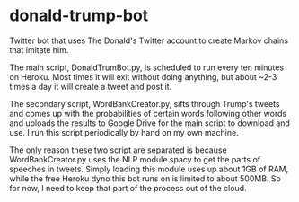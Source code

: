 # donald-trump-bot
Twitter bot that uses The Donald's Twitter account  to create Markov chains that imitate him.

The main script, DonaldTrumBot.py, is scheduled to run every ten minutes on Heroku. Most times it will exit without doing anything, but about ~2-3 times a day it will create a tweet and post it.

The secondary script, WordBankCreator.py, sifts through Trump's tweets and comes up with the probabilities of certain words following other words and uploads the results to Google Drive for the main script to download and use. I run this script periodically by hand on my own machine.  
  
The only reason these two script are separated is because WordBankCreator.py uses the NLP module spacy to get the parts of speeches in tweets. Simply loading this module uses up about 1GB of RAM, while the free Heroku dyno this bot runs on is limited to about 500MB. So for now, I need to keep that part of the process out of the cloud.
